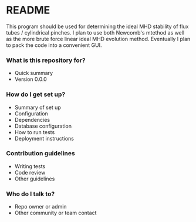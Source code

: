 # README #

This program should be used for determining the ideal MHD stability of flux tubes / cylindrical pinches.
I plan to use both Newcomb's mtethod as well as the more brute force linear ideal MHD evolution method.
Eventually I plan to pack the code into a convenient GUI.

### What is this repository for? ###

* Quick summary
* Version 0.0.0

### How do I get set up? ###

* Summary of set up
* Configuration
* Dependencies
* Database configuration
* How to run tests
* Deployment instructions

### Contribution guidelines ###

* Writing tests
* Code review
* Other guidelines

### Who do I talk to? ###

* Repo owner or admin
* Other community or team contact